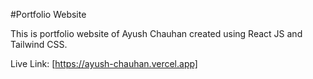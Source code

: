 #Portfolio Website

This is portfolio website of Ayush Chauhan created using React JS and Tailwind CSS.

Live Link: [https://ayush-chauhan.vercel.app]
